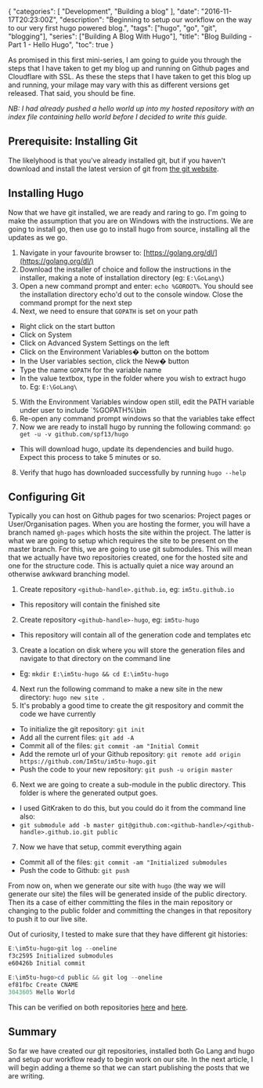 {
    "categories": [ "Development", "Building a blog" ],
    "date": "2016-11-17T20:23:00Z",
    "description": "Beginning to setup our workflow on the way to our very first hugo powered blog.",
    "tags": ["hugo", "go", "git", "blogging"],
    "series": ["Building A Blog With Hugo"],
    "title": "Blog Building - Part 1 - Hello Hugo",
    "toc": true
}

As promised in this first mini-series, I am going to guide you through the steps that I have taken to get my blog up and running on Github pages and Cloudflare with SSL. As these the steps that I have taken to get this blog up and running, your milage may vary with this as different versions get released. That said, you should be fine.
<!--more-->

*NB: I had already pushed a hello world up into my hosted repository with an index file containing hello world before I decided to write this guide.*

## Prerequisite: Installing Git

The likelyhood is that you've already installed git, but if you haven't download and install the latest version of git from [the git website](https://git-scm.com/).

## Installing Hugo

Now that we have git installed, we are ready and raring to go. I'm going to make the assumption that you are on Windows with the instructions. We are going to install go, then use go to install hugo from source, installing all the updates as we go.

1. Navigate in your favourite browser to: [https://golang.org/dl/](https://golang.org/dl/)
2. Download the installer of choice and follow the instructions in the installer, making a note of installation directory (eg: `E:\GoLang\`)
3. Open a new command prompt and enter: `echo %GOROOT%`. You should see the installation directory echo'd out to the console window. Close the command prompt for the next step
4. Next, we need to ensure that `GOPATH` is set on your path

- Right click on the start button
- Click on System
- Click on Advanced System Settings on the left
- Click on the Environment Variables� button on the bottom
- In the User variables section, click the New� button
- Type the name `GOPATH` for the variable name
- In the value textbox, type in the folder where you wish to extract hugo to. Eg: `E:\GoLang\`

5. With the Environment Variables window open still, edit the PATH variable under user to include `%GOPATH%\bin
6. Re-open any command prompt windows so that the variables take effect
7. Now we are ready to install hugo by running the following command: `go get -u -v github.com/spf13/hugo`

- This will download hugo, update its dependencies and build hugo. Expect this process to take 5 minutes or so.

8. Verify that hugo has downloaded successfully by running `hugo --help`

## Configuring Git

Typically you can host on Github pages for two scenarios: Project pages or User/Organisation pages. When you are hosting the former, you will have a branch named `gh-pages` which hosts the site within the project. The latter is what we are going to setup which requires the site to be present on the master branch. For this, we are going to use git submodules. This will mean that we actually have two repositories created, one for the hosted site and one for the structure code. This is actually quiet a nice way around an otherwise awkward branching model.

1. Create repository `<github-handle>.github.io`, eg: `im5tu.github.io`
 - This repository will contain the finished site
2. Create repository `<github-handle>-hugo`, eg: `im5tu-hugo`
 - This repository will contain all of the generation code and templates etc
3. Create a location on disk where you will store the generation files and navigate to that directory on the command line
 - Eg: `mkdir E:\im5tu-hugo && cd E:\im5tu-hugo`
4. Next run the following command to make a new site in the new directory: `hugo new site .`
5. It's probably a good time to create the git respository and commit the code we have currently
 - To initialize the git repository: `git init`
 - Add all the current files: `git add -A`
 - Commit all of the files: `git commit -am "Initial Commit`
 - Add the remote url of your Github repository: `git remote add origin https://github.com/Im5tu/im5tu-hugo.git`
 - Push the code to your new repository: `git push -u origin master`
6. Next we are going to create a sub-module in the public directory. This folder is where the generated output goes.
 - I used GitKraken to do this, but you could do it from the command line also:
 - `git submodule add -b master git@github.com:<github-handle>/<github-handle>.github.io.git public`
7. Now we have that setup, commit everything again
 - Commit all of the files: `git commit -am "Initialized submodules`
 - Push the code to Github: `git push`

From now on, when we generate our site with `hugo` (the way we will generate our site) the files will be generated inside of the public directory. Then its a case of either committing the files in the main repository or changing to the public folder and committing the changes in that repository to push it to our live site.

Out of curiosity, I tested to make sure that they have different git histories:

``` powershell
E:\im5tu-hugo>git log --oneline
f3c2595 Initialized submodules
e60426b Initial commit

E:\im5tu-hugo>cd public && git log --oneline
ef81fbc Create CNAME
3043605 Hello World
```

This can be verified on both repositories [here](https://github.com/Im5tu/im5tu-hugo/commits/master) and [here](https://github.com/Im5tu/im5tu.github.io/commits/master).

## Summary

So far we have created our git repositories, installed both Go Lang and hugo and setup our workflow ready to begin work on our site. In the next article, I will begin adding a theme so that we can start publishing the posts that we are writing.
